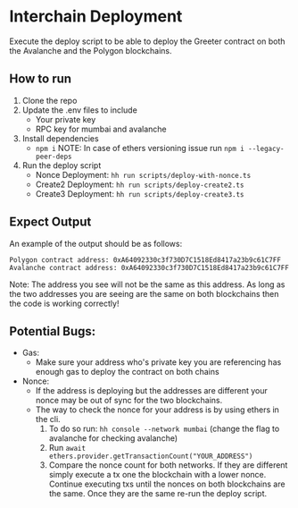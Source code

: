 # Interchain Deployment

Execute the deploy script to be able to deploy the Greeter contract on both the Avalanche and the Polygon blockchains.

## How to run

1. Clone the repo
2. Update the .env files to include
    - Your private key
    - RPC key for mumbai and avalanche
3. Install dependencies
    - `npm i`
    NOTE: In case of ethers versioning issue run `npm i --legacy-peer-deps` 
4. Run the deploy script
    - Nonce Deployment: `hh run scripts/deploy-with-nonce.ts`
    - Create2 Deployment: `hh run scripts/deploy-create2.ts`
    - Create3 Deployment: `hh run scripts/deploy-create3.ts`

## Expect Output

An example of the output should be as follows:

```
Polygon contract address: 0xA64092330c3f730D7C1518Ed8417a23b9c61C7FF
Avalanche contract address: 0xA64092330c3f730D7C1518Ed8417a23b9c61C7FF
```

Note: The address you see will not be the same as this address. As long as the two addresses you are seeing are the same on both blockchains then the code is working correctly!

## Potential Bugs:

-   Gas:
    -   Make sure your address who's private key you are referencing has enough gas to deploy the contract on both chains
-   Nonce:
    -   If the address is deploying but the addresses are different your nonce may be out of sync for the two blockchains.
    -   The way to check the nonce for your address is by using ethers in the cli.
        1. To do so run: `hh console --network mumbai` (change the flag to avalanche for checking avalanche)
        2. Run `await ethers.provider.getTransactionCount("YOUR_ADDRESS")`
        3. Compare the nonce count for both networks. If they are different simply execute a tx one the blockchain with a lower nonce. Continue executing txs until the nonces on both blockchains are the same. Once they are the same re-run the deploy script.
